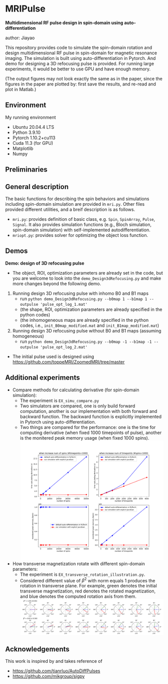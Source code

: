 # MRIPulse
**Multidimensional RF pulse design in spin-domain using auto-differentiation**

author: Jiayao

This repository provides code to simulate the spin-domain rotation and design multidimensional RF pulse in spin-domain for magnetic resonance imaging. The simulation is built using auto-differentiation in Pytorch. And demo for designing a 3D refocusing pulse is provided. For running large experiments, it would be better to use GPU and have enough memory.

(The output figures may not look exactly the same as in the paper, since the figures in the paper are plotted by: first save the results, and re-read and plot in Matlab.)

## Environment
My running environment
- Ubuntu 20.04.4 LTS
- Python 3.9.10
- Pytorch 1.10.2+cu113
- Cuda 11.3 (for GPU)
- Matplotlib
- Numpy

## Preliminaries


## General description
The basic functions for describing the spin behaviors and simulations including spin-domain simulation are provided in `mri.py`. Other files provided different utilities, and a breif description is as follows.
- `mri.py`: provides definition of basic class, e.g. `Spin`, `SpinArray`, `Pulse`, `Signal`. It also provides simulation functions (e.g., Bloch simulation, spin-domain simulation) with self-implemented autodifferentiation.
- `mriopt.py`: provides solver for optimizing the object loss function. 

## Demos
**Demo: design of 3D refocusing pulse**
- The object, ROI, optimization parameters are already set in the code, but you are welcome to look into the `demo_Design3dRefocusing.py` and make more changes beyond the following demo.
1. Running design 3D refocusing pulse with inhomo B0 and B1 maps
    - run `python demo_Design3dRefocusing.py --b0map 1 --b1map 1 --outpulse 'pulse_opt_log_1.mat'`
    - (the shape, ROI, optimization parameters are already specified in the python codes)
    - (the inhomogeneous maps are already specified in the python codes, i.e., `init_B0map_modified.mat` and `init_B1map_modified.mat`)
2. Running design 3D refocusing pulse without B0 and B1 maps (assuming homogeneous)
    - run `python demo_Design3dRefocusing.py --b0map -1 --b1map -1 --outpulse 'pulse_opt_log_2.mat'`
- The initial pulse used is designed using https://github.com/toppeMRI/ZoomedMRI/tree/master

## Additional experiments
- Compare methods for calculating derivative (for spin-domain simulation): 
  - The experiment is `EX_simu_compare.py`
  - Two simulators are compared, one is only build forward computation, another is our implementation with both forward and backward function. The backward function is explicitly implemented in Pytorch using auto-differentiation. 
  - Two things are compared for the performance: one is the time for computing derivative (when fixed 1000 timepoints of pulse), another is the monitered peak memory usage (when fixed 1000 spins). ![](EX_results/EX_simu_compare_speed.png)
- How transverse magnetization rotate with different spin-domain parameters:
  - The experiment is `EX_transverse_rotation_illustration.py`. 
  - Considered different value of $\beta^2$ with norm equals 1 produces the rotation in transverse plane. For example, green denotes the initial transverse magnetization, red denotes the rotated magnetization, and blue denotes the computed rotation axis from them. ![](EX_results/EX_transverse_rotation_illustration.png)


## Acknowledgements
This work is inspired by and takes reference of
- https://github.com/tianrluo/AutoDiffPulses
- https://github.com/mikgroup/sigpy
